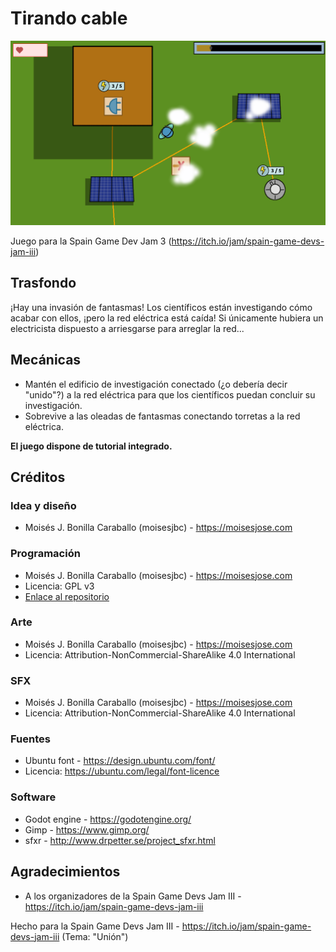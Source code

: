 # Tirando cable

![](multimedia/screenshot.png)

Juego para la Spain Game Dev Jam 3 (https://itch.io/jam/spain-game-devs-jam-iii)

## Trasfondo

¡Hay una invasión de fantasmas! Los científicos están investigando cómo acabar con ellos, ¡pero la red eléctrica está caída! Si únicamente hubiera un electricista dispuesto a arriesgarse para arreglar la red...

## Mecánicas

- Mantén el edificio de investigación conectado (¿o debería decir "unido"?) a la red eléctrica para que los científicos puedan concluir su investigación.
- Sobrevive a las oleadas de fantasmas conectando torretas a la red eléctrica.

**El juego dispone de tutorial integrado.**

## Créditos

### Idea y diseño

- Moisés J. Bonilla Caraballo (moisesjbc) - https://moisesjose.com

### Programación

- Moisés J. Bonilla Caraballo (moisesjbc) - https://moisesjose.com
- Licencia: GPL v3
- [Enlace al repositorio](https://github.com/moisesjbc/tirando-cable)

### Arte

- Moisés J. Bonilla Caraballo (moisesjbc) - https://moisesjose.com
- Licencia: Attribution-NonCommercial-ShareAlike 4.0 International

### SFX

- Moisés J. Bonilla Caraballo (moisesjbc) - https://moisesjose.com
- Licencia: Attribution-NonCommercial-ShareAlike 4.0 International

### Fuentes

- Ubuntu font - https://design.ubuntu.com/font/
- Licencia: https://ubuntu.com/legal/font-licence

### Software

- Godot engine - https://godotengine.org/
- Gimp - https://www.gimp.org/
- sfxr - http://www.drpetter.se/project_sfxr.html

## Agradecimientos

- A los organizadores de la Spain Game Devs Jam III - https://itch.io/jam/spain-game-devs-jam-iii

Hecho para la  Spain Game Devs Jam III - https://itch.io/jam/spain-game-devs-jam-iii
(Tema: "Unión")
